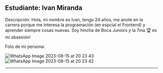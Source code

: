 ## Estudiante: Ivan Miranda

Descripción: Hola, mi nombre es Ivan, tengo 24 años, me anote en la carrera 
porque me interesa la programación (en espcial el Frontend) y aprender siempre cosas nuevas.
Soy hincha de Boca Juniors y la 7ma 🏆 es mi obsesión!

Foto de mi persona:

![WhatsApp Image 2023-08-15 at 20 23 43](https://github.com/algo1unsam/presentaciontp0-ivan1299/assets/38360641/eac93504-8778-46eb-b557-8a2d9566b5c6)  ![WhatsApp Image 2023-08-15 at 20 23 42](https://github.com/algo1unsam/presentaciontp0-ivan1299/assets/38360641/fce63267-9287-4f6c-ad8a-3f406a525ba1)

------


